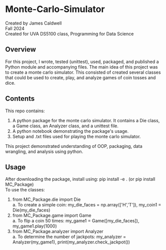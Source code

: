 # Monte-Carlo-Simulator
Created by James Caldwell <br>
Fall 2024 <br>
Created for UVA DS5100 class, Programming for Data Science

## Overview
For this project, I wrote, tested (unittest), used, packaged, and published a Python module and accompanying files. The main idea of this project was to create a monte carlo simulator. This consisted of created several classes that could be used to create, play, and analyze games of coin tosses and dice. <br>

## Contents
This repo contains: <br>
 1. A python package for the monte carlo simulator. It contains a Die class, a Game class, an Analyzer class, and a unittest file. <br>
 2. A python notebook demonstrating the package's usage. <br>
 3. Setup and .txt files used for playing the monte carlo simulator. <br>

This project demonstrated understanding of OOP, packaging, data wrangling, and analysis using python.

## Usage
After downloading the package, install using: pip install -e . (or pip install MC_Package) <br>
To use the classes: <br>
1. from MC_Package.die import Die <br>
   a. To create a simple coin: my_die_faces = np.array(['H','T']), my_coin1 = Die(my_die_faces)
2. from MC_Package.game import Game <br>
   a. To flip a coin 50 times: my_game1 = Game([my_die_faces]), my_game1.play(1000)
3. from MC_Package.analyzer import Analyzer <br>
   a. To determine the number of jackpots: my_analyzer = Analyzer(my_game1), print(my_analyzer.check_jackpot())
